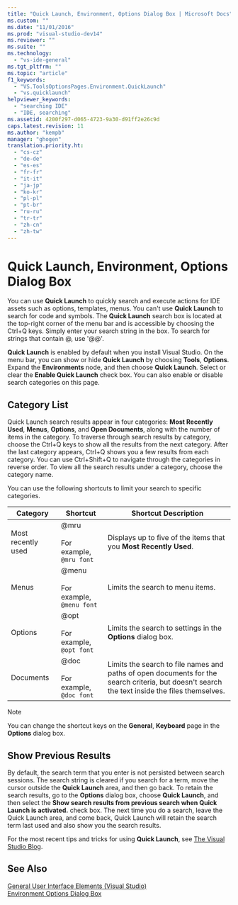 ```yaml
---
title: "Quick Launch, Environment, Options Dialog Box | Microsoft Docs"
ms.custom: ""
ms.date: "11/01/2016"
ms.prod: "visual-studio-dev14"
ms.reviewer: ""
ms.suite: ""
ms.technology: 
  - "vs-ide-general"
ms.tgt_pltfrm: ""
ms.topic: "article"
f1_keywords: 
  - "VS.ToolsOptionsPages.Environment.QuickLaunch"
  - "vs.quicklaunch"
helpviewer_keywords: 
  - "searching IDE"
  - "IDE, searching"
ms.assetid: 4200f297-d065-4723-9a30-d91ff2e26c9d
caps.latest.revision: 11
ms.author: "kempb"
manager: "ghogen"
translation.priority.ht: 
  - "cs-cz"
  - "de-de"
  - "es-es"
  - "fr-fr"
  - "it-it"
  - "ja-jp"
  - "ko-kr"
  - "pl-pl"
  - "pt-br"
  - "ru-ru"
  - "tr-tr"
  - "zh-cn"
  - "zh-tw"
---
```

# Quick Launch, Environment, Options Dialog Box
You can use **Quick Launch** to quickly search and execute actions for IDE assets such as options, templates, menus. You can't use **Quick Launch** to search for code and symbols. The **Quick Launch** search box is located at the top-right corner of the menu bar and is accessible by choosing the Ctrl+Q keys. Simply enter your search string in the box. To search for strings that contain @, use '@@'.  
  
 **Quick Launch** is enabled by default when you install Visual Studio. On the menu bar, you can show or hide **Quick Launch** by choosing **Tools**, **Options**. Expand the **Environments** node, and then choose **Quick Launch**. Select or clear the **Enable Quick Launch** check box. You can also enable or disable search categories on this page.  
  
## Category List  
 Quick Launch search results appear in four categories: **Most Recently Used**, **Menus**, **Options**, and **Open Documents**, along with the number of items in the category. To traverse through search results by category, choose the Ctrl+Q keys to show all the results from the next category. After the last category appears, Ctrl+Q shows you a few results from each category. You can use Ctrl+Shift+Q to navigate through the categories in reverse order. To view all the search results under a category, choose the category name.  
  
 You can use the following shortcuts to limit your search to specific categories.  
  
|Category|Shortcut|Shortcut Description|  
|--------------|--------------|--------------------------|  
|Most recently used|@mru<br /><br /> For example, `@mru font`|Displays up to five of the items that you **Most Recently Used**.|  
|Menus|@menu<br /><br /> For example, `@menu font`|Limits the search to menu items.|  
|Options|@opt<br /><br /> For example, `@opt font`|Limits the search to settings in the **Options** dialog box.|  
|Documents|@doc<br /><br /> For example, `@doc font`|Limits the search to file names and paths of open documents for the search criteria, but doesn't search the text inside the files themselves.|  
  
> [!NOTE]
>  You can change the shortcut keys on the **General**, **Keyboard** page in the **Options** dialog box.  
  
## Show Previous Results  
 By default, the search term that you enter is not persisted between search sessions. The search string is cleared if you search for a term, move the cursor outside the **Quick Launch** area, and then go back. To retain the search results, go to the **Options** dialog box, choose **Quick Launch**, and then select the **Show search results from previous search when Quick Launch is activated.** check box. The next time you do a search, leave the Quick Launch area, and come back, Quick Launch will retain the search term last used and also show you the search results.  
  
 For the most recent tips and tricks for using **Quick Launch**, see [The Visual Studio Blog](http://go.microsoft.com/fwlink/?LinkId=236054).  
  
## See Also  
 [General User Interface Elements (Visual Studio)](../../ide/reference/general-user-interface-elements-visual-studio.md)   
 [Environment Options Dialog Box](../../ide/reference/environment-options-dialog-box.md)